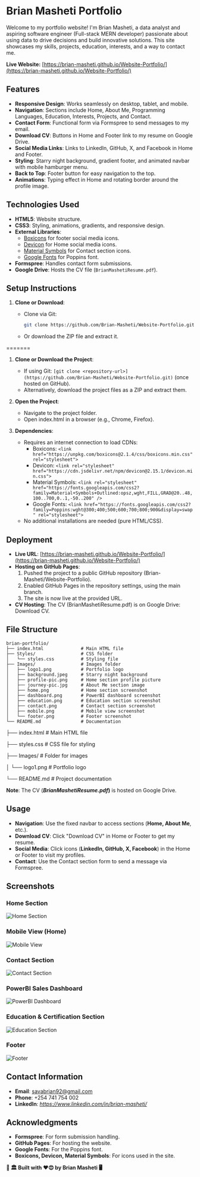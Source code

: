 # Brian Masheti Portfolio

Welcome to my portfolio website! I'm Brian Masheti, a data analyst and aspiring software engineer (Full-stack MERN developer) passionate about using data to drive decisions and build innovative solutions. This site showcases my skills, projects, education, interests, and a way to contact me.

**Live Website:** [https://brian-masheti.github.io/Website-Portfolio/](https://brian-masheti.github.io/Website-Portfolio/)

## Features

- **Responsive Design**: Works seamlessly on desktop, tablet, and mobile.
- **Navigation**: Sections include Home, About Me, Programming Languages, Education, Interests, Projects, and Contact.
- **Contact Form**: Functional form via Formspree to send messages to my email.
- **Download CV**: Buttons in Home and Footer link to my resume on Google Drive.
- **Social Media Links**: Links to LinkedIn, GitHub, X, and Facebook in Home and Footer.
- **Styling**: Starry night background, gradient footer, and animated navbar with mobile hamburger menu.
- **Back to Top**: Footer button for easy navigation to the top.
- **Animations**: Typing effect in Home and rotating border around the profile image.

## Technologies Used

- **HTML5**: Website structure.
- **CSS3**: Styling, animations, gradients, and responsive design.
- **External Libraries**:
  - [Boxicons](https://boxicons.com/) for footer social media icons.
  - [Devicon](https://devicon.dev/) for Home social media icons.
  - [Material Symbols](https://fonts.google.com/icons) for Contact section icons.
  - [Google Fonts](https://fonts.google.com/) for Poppins font.
- **Formspree**: Handles contact form submissions.
- **Google Drive**: Hosts the CV file (`BrianMashetiResume.pdf`).

## Setup Instructions

1. **Clone or Download**:
   - Clone via Git:
     
     ```bash
     git clone https://github.com/Brian-Masheti/Website-Portfolio.git
     ```
     
   - Or download the ZIP file and extract it.
     
=======
1. **Clone or Download the Project**:
   - If using Git: `[git clone <repository-url>](https://github.com/Brian-Masheti/Website-Portfolio.git)` (once hosted on GitHub).
   - Alternatively, download the project files as a ZIP and extract them.


2. **Open the Project**:
   - Navigate to the project folder.
   - Open index.html in a browser (e.g., Chrome, Firefox).

3. **Dependencies**:
   - Requires an internet connection to load CDNs:
     - Boxicons: `<link href="https://unpkg.com/boxicons@2.1.4/css/boxicons.min.css" rel="stylesheet">`
     - Devicon: `<link rel="stylesheet" href="https://cdn.jsdelivr.net/npm/devicon@2.15.1/devicon.min.css">`
     - Material Symbols: `<link rel="stylesheet" href="https://fonts.googleapis.com/css2?family=Material+Symbols+Outlined:opsz,wght,FILL,GRAD@20..48,100..700,0..1,-50..200" />`
     - Google Fonts: `<link href="https://fonts.googleapis.com/css2?family=Poppins:wght@300;400;500;600;700;800;900&display=swap" rel="stylesheet">`
   - No additional installations are needed (pure HTML/CSS).

## Deployment

- **Live URL**: [https://brian-masheti.github.io/Website-Portfolio/](https://brian-masheti.github.io/Website-Portfolio/)
- **Hosting on GitHub Pages**:
  1. Pushed the project to a public GitHub repository (Brian-Masheti/Website-Portfolio).
  2. Enabled GitHub Pages in the repository settings, using the main branch.
  3. The site is now live at the provided URL.
- **CV Hosting**: The CV (BrianMashetiResume.pdf) is on Google Drive: Download CV.

## File Structure

```
brian-portfolio/
├── index.html              # Main HTML file
├── Styles/                 # CSS folder
│   └── styles.css          # Styling file
├── Images/                 # Images folder
│   ├── logo1.png           # Portfolio logo
│   ├── background.jpeg     # Starry night background
│   ├── profile-pic.png     # Home section profile picture
│   ├── journey-pic.jpg     # About Me section image
│   ├── home.png            # Home section screenshot
│   ├── dashboard.png       # PowerBI dashboard screenshot
│   ├── education.png       # Education section screenshot
│   ├── contact.png         # Contact section screenshot
│   ├── mobile.png          # Mobile view screenshot
│   └── footer.png          # Footer screenshot
└── README.md               # Documentation
```

├── index.html          # Main HTML file

├── styles.css          # CSS file for styling

├── Images/             # Folder for images

│   └── logo1.png       # Portfolio logo

└── README.md           # Project documentation

**Note**: The CV (**_BrianMashetiResume.pdf_)** is hosted on Google Drive.

## Usage

- **Navigation**: Use the fixed navbar to access sections (**Home, About Me**, etc.).
- **Download CV**: Click "Download CV" in Home or Footer to get my resume.
- **Social Media**: Click icons (**LinkedIn, GitHub, X, Facebook**) in the Home or Footer to visit my profiles.
- **Contact**: Use the Contact section form to send a message via Formspree.

## Screenshots

### Home Section
![Home Section](Images/home.png)

### Mobile View (Home)
![Mobile View](Images/mobile.jpg)

### Contact Section
![Contact Section](Images/contact.png)

### PowerBI Sales Dashboard
![PowerBI Dashboard](Images/dashboard.png)

### Education & Certification Section
![Education Section](Images/education.png)


### Footer
![Footer](Images/footer.png)

## Contact Information

- **Email**: savabrian92@gmail.com
- **Phone**: +254 741 754 002
- **LinkedIn**: _https://www.linkedin.com/in/brian-masheti/_

## Acknowledgments

- **Formspree**: For form submission handling.
- **GitHub Pages**: For hosting the website.
- **Google Fonts**: For the Poppins font.
- **Boxicons, Devicon, Material Symbols**: For icons used in the site.

**🤗 🏛️ Built with ❤️😍 by Brian Masheti 🖥️**
